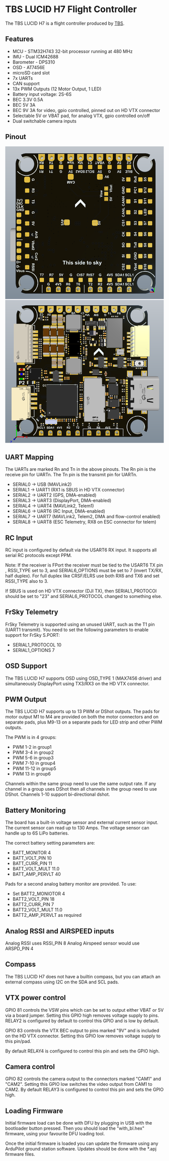 # TBS LUCID H7 Flight Controller

The TBS LUCID H7 is a flight controller produced by [TBS](https://www.team-blacksheep.com/).

## Features

 - MCU - STM32H743 32-bit processor running at 480 MHz
 - IMU - Dual ICM42688
 - Barometer - DPS310
 - OSD - AT7456E
 - microSD card slot
 - 7x UARTs
 - CAN support
 - 13x PWM Outputs (12 Motor Output, 1 LED)
 - Battery input voltage: 2S-6S
 - BEC 3.3V 0.5A
 - BEC 5V 3A
 - BEC 9V 3A for video, gpio controlled, pinned out on HD VTX connector
 - Selectable 5V or VBAT pad, for analog VTX, gpio controlled on/off
 - Dual switchable camera inputs

## Pinout

![TBS LUCID H7 Board Top](Top.png "TBS LUCID H7 Top")
![TBS LUCID H7 Board Bottom](Bottom.png "TBS LUCID H7 Bottom")

## UART Mapping

The UARTs are marked Rn and Tn in the above pinouts. The Rn pin is the
receive pin for UARTn. The Tn pin is the transmit pin for UARTn.

 - SERIAL0 -> USB (MAVLink2)
 - SERIAL1 -> UART1 (RX1 is SBUS in HD VTX connector)
 - SERIAL2 -> UART2 (GPS, DMA-enabled)
 - SERIAL3 -> UART3 (DisplayPort, DMA-enabled)
 - SERIAL4 -> UART4 (MAVLink2, Telem1)
 - SERIAL6 -> UART6 (RC Input, DMA-enabled)
 - SERIAL7 -> UART7 (MAVLink2, Telem2, DMA and flow-control enabled)
 - SERIAL8 -> UART8 (ESC Telemetry, RX8 on ESC connector for telem)

## RC Input

RC input is configured by default via the USART6 RX input. It supports all serial RC protocols except PPM.

Note: If the receiver is FPort the receiver must be tied to the USART6 TX pin , RSSI_TYPE set to 3,
and SERIAL6_OPTIONS must be set to 7 (invert TX/RX, half duplex). For full duplex like CRSF/ELRS use both
RX6 and TX6 and set RSSI_TYPE also to 3.
 
If SBUS is used on HD VTX connector (DJI TX), then SERIAL1_PROTOCOl should be set to "23" and SERIAL6_PROTOCOL changed to something else.

## FrSky Telemetry
 
FrSky Telemetry is supported using an unused UART, such as the T1 pin (UART1 transmit).
You need to set the following parameters to enable support for FrSky S.PORT:
 
  - SERIAL1_PROTOCOL 10
  - SERIAL1_OPTIONS 7
  
## OSD Support

The TBS LUCID H7 supports OSD using OSD_TYPE 1 (MAX7456 driver) and simultaneously DisplayPort using TX3/RX3 on the HD VTX connector.

## PWM Output

The TBS LUCID H7 supports up to 13 PWM or DShot outputs. The pads for motor output
M1 to M4 are provided on both the motor connectors and on separate pads, plus
M9-13 on a separate pads for LED strip and other PWM outputs.

The PWM is in 4 groups:

 - PWM 1-2   in group1
 - PWM 3-4   in group2
 - PWM 5-6   in group3
 - PWM 7-10  in group4
 - PWM 11-12 in group5
 - PWM 13    in group6

Channels within the same group need to use the same output rate. If
any channel in a group uses DShot then all channels in the group need
to use DShot. Channels 1-10 support bi-directional dshot.

## Battery Monitoring

The board has a built-in voltage sensor and external current sensor input. The current
sensor can read up to 130 Amps. The voltage sensor can handle up to 6S
LiPo batteries.

The correct battery setting parameters are:

 - BATT_MONITOR 4
 - BATT_VOLT_PIN 10
 - BATT_CURR_PIN 11
 - BATT_VOLT_MULT 11.0
 - BATT_AMP_PERVLT 40

Pads for a second analog battery monitor are provided. To use:

- Set BATT2_MONIOTOR 4
- BATT2_VOLT_PIN 18
- BATT2_CURR_PIN 7
- BATT2_VOLT_MULT 11.0
- BATT2_AMP_PERVLT as required

## Analog RSSI and AIRSPEED inputs

Analog RSSI uses RSSI_PIN 8
Analog Airspeed sensor would use ARSPD_PIN 4

## Compass

The TBS LUCID H7 does not have a builtin compass, but you can attach an external compass using I2C on the SDA and SCL pads.

## VTX power control

GPIO 81 controls the VSW pins which can be set to output either VBAT or 5V via a board jumper. Setting this GPIO high removes voltage supply to pins. RELAY2 is configured by default to control this GPIO and is low by default.

GPIO 83 controls the VTX BEC output to pins marked "9V" and is included on the HD VTX connector. Setting this GPIO low removes voltage supply to this pin/pad.

By default RELAY4 is configured to control this pin and sets the GPIO high.

## Camera control

GPIO 82 controls the camera output to the connectors marked "CAM1" and "CAM2". Setting this GPIO low switches the video output from CAM1 to CAM2. By default RELAY3 is configured to control this pin and sets the GPIO high.

## Loading Firmware

Initial firmware load can be done with DFU by plugging in USB with the
bootloader button pressed. Then you should load the "with_bl.hex"
firmware, using your favourite DFU loading tool.

Once the initial firmware is loaded you can update the firmware using
any ArduPilot ground station software. Updates should be done with the
\*.apj firmware files.
